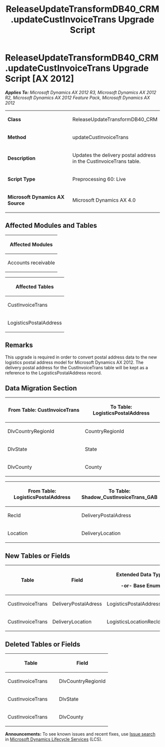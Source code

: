 ﻿---
title: ReleaseUpdateTransformDB40_CRM.updateCustInvoiceTrans Upgrade Script
TOCTitle: ReleaseUpdateTransformDB40_CRM.updateCustInvoiceTrans Upgrade Script
ms:assetid: 59d90764-d280-c689-dda0-092b845b7365
ms:mtpsurl: https://msdn.microsoft.com/en-us/library/JJ736292(v=AX.60)
ms:contentKeyID: 49708472
ms.date: 05/18/2015
mtps_version: v=AX.60
---

# ReleaseUpdateTransformDB40\_CRM.updateCustInvoiceTrans Upgrade Script [AX 2012]


_**Applies To:** Microsoft Dynamics AX 2012 R3, Microsoft Dynamics AX 2012 R2, Microsoft Dynamics AX 2012 Feature Pack, Microsoft Dynamics AX 2012_

<table>
<colgroup>
<col style="width: 50%" />
<col style="width: 50%" />
</colgroup>
<tbody>
<tr class="odd">
<td><p><strong>Class</strong></p></td>
<td><p>ReleaseUpdateTransformDB40_CRM</p></td>
</tr>
<tr class="even">
<td><p><strong>Method</strong></p></td>
<td><p>updateCustInvoiceTrans</p></td>
</tr>
<tr class="odd">
<td><p><strong>Description</strong></p></td>
<td><p>Updates the delivery postal address in the CustInvoiceTrans table.</p></td>
</tr>
<tr class="even">
<td><p><strong>Script Type</strong></p></td>
<td><p>Preprocessing 60: Live</p></td>
</tr>
<tr class="odd">
<td><p><strong>Microsoft Dynamics AX Source</strong></p></td>
<td><p>Microsoft Dynamics AX 4.0</p></td>
</tr>
</tbody>
</table>


## Affected Modules and Tables

<table>
<colgroup>
<col style="width: 100%" />
</colgroup>
<thead>
<tr class="header">
<th><p>Affected Modules</p></th>
</tr>
</thead>
<tbody>
<tr class="odd">
<td><p>Accounts receivable</p></td>
</tr>
</tbody>
</table>


<table>
<colgroup>
<col style="width: 100%" />
</colgroup>
<thead>
<tr class="header">
<th><p>Affected Tables</p></th>
</tr>
</thead>
<tbody>
<tr class="odd">
<td><p>CustInvoiceTrans</p></td>
</tr>
<tr class="even">
<td><p>LogisticsPostalAddress</p></td>
</tr>
</tbody>
</table>


## Remarks

This upgrade is required in order to convert postal address data to the new logistics postal address model for Microsoft Dynamics AX 2012. The delivery postal address for the CustInvoiceTrans table will be kept as a reference to the LogisticsPostalAddress record.

## Data Migration Section

<table>
<colgroup>
<col style="width: 50%" />
<col style="width: 50%" />
</colgroup>
<thead>
<tr class="header">
<th><p>From Table: CustInvoiceTrans</p></th>
<th><p>To Table: LogisticsPostalAddress</p></th>
</tr>
</thead>
<tbody>
<tr class="odd">
<td><p>DlvCountryRegionId</p></td>
<td><p>CountryRegionId</p></td>
</tr>
<tr class="even">
<td><p>DlvState</p></td>
<td><p>State</p></td>
</tr>
<tr class="odd">
<td><p>DlvCounty</p></td>
<td><p>County</p></td>
</tr>
</tbody>
</table>


<table>
<colgroup>
<col style="width: 50%" />
<col style="width: 50%" />
</colgroup>
<thead>
<tr class="header">
<th><p>From Table: LogisticsPostalAddress</p></th>
<th><p>To Table: Shadow_CustInvoiceTrans_GAB</p></th>
</tr>
</thead>
<tbody>
<tr class="odd">
<td><p>RecId</p></td>
<td><p>DeliveryPostalAdress</p></td>
</tr>
<tr class="even">
<td><p>Location</p></td>
<td><p>DeliveryLocation</p></td>
</tr>
</tbody>
</table>


## New Tables or Fields

<table>
<colgroup>
<col style="width: 33%" />
<col style="width: 33%" />
<col style="width: 33%" />
</colgroup>
<thead>
<tr class="header">
<th><p>Table</p></th>
<th><p>Field</p></th>
<th><p>Extended Data Type</p>
<p>-or- Base Enum</p></th>
</tr>
</thead>
<tbody>
<tr class="odd">
<td><p>CustInvoiceTrans</p></td>
<td><p>DeliveryPostalAdress</p></td>
<td><p>LogisticsPostalAddressRecId</p></td>
</tr>
<tr class="even">
<td><p>CustInvoiceTrans</p></td>
<td><p>DeliveryLocation</p></td>
<td><p>LogisticsLocationRecId</p></td>
</tr>
</tbody>
</table>


## Deleted Tables or Fields

<table>
<colgroup>
<col style="width: 50%" />
<col style="width: 50%" />
</colgroup>
<thead>
<tr class="header">
<th><p>Table</p></th>
<th><p>Field</p></th>
</tr>
</thead>
<tbody>
<tr class="odd">
<td><p>CustInvoiceTrans</p></td>
<td><p>DlvCountryRegionId</p></td>
</tr>
<tr class="even">
<td><p>CustInvoiceTrans</p></td>
<td><p>DlvState</p></td>
</tr>
<tr class="odd">
<td><p>CustInvoiceTrans</p></td>
<td><p>DlvCounty</p></td>
</tr>
</tbody>
</table>

  
**Announcements:** To see known issues and recent fixes, use [Issue search](http://go.microsoft.com/fwlink/?linkid=389258) in [Microsoft Dynamics Lifecycle Services](http://go.microsoft.com/fwlink/?linkid=306505) (LCS).

